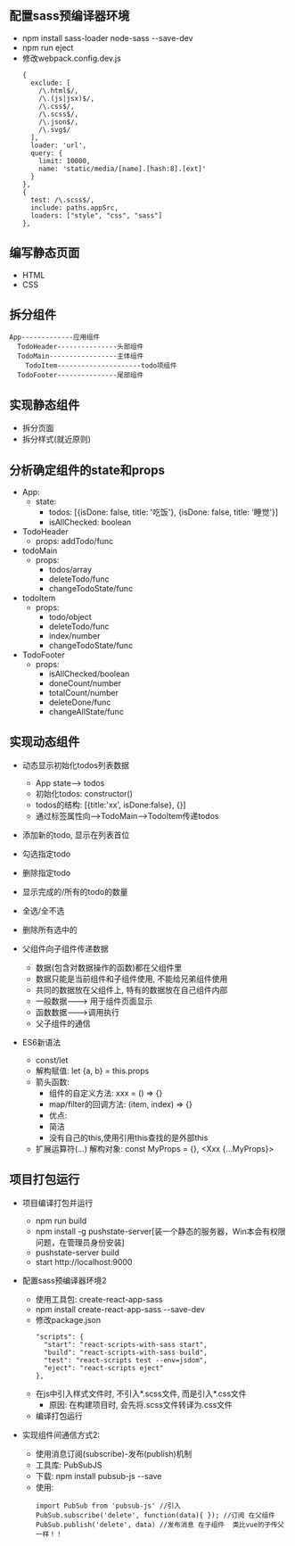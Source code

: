 ## 配置sass预编译器环境
  * npm install sass-loader node-sass --save-dev
  * npm run eject
  * 修改webpack.config.dev.js
    ```
    {
      exclude: [
        /\.html$/,
        /\.(js|jsx)$/,
        /\.css$/,
        /\.scss$/,
        /\.json$/,
        /\.svg$/
      ],
      loader: 'url',
      query: {
        limit: 10000,
        name: 'static/media/[name].[hash:8].[ext]'
      }
    },
    {
      test: /\.scss$/,
      include: paths.appSrc,
      loaders: ["style", "css", "sass"]
    },
    ```
    
    
## 编写静态页面
  * HTML
  * CSS
    
## 拆分组件
  ```
  App-------------应用组件
    TodoHeader---------------头部组件
    TodoMain-----------------主体组件
      TodoItem---------------------todo项组件
    TodoFooter---------------尾部组件
  ```
## 实现静态组件
  * 拆分页面
  * 拆分样式(就近原则)

## 分析确定组件的state和props
  * App:
    * state: 
      * todos: [{isDone: false, title: '吃饭'}, {isDone: false, title: '睡觉'}]
      * isAllChecked: boolean
  * TodoHeader
    * props: addTodo/func
  * todoMain
    * props: 
      * todos/array   
      * deleteTodo/func
      * changeTodoState/func
  * todoItem
    * props: 
      * todo/object  
      * deleteTodo/func 
      * index/number
      * changeTodoState/func
  * TodoFooter
    * props: 
      * isAllChecked/boolean 
      * doneCount/number 
      * totalCount/number
      * deleteDone/func
      * changeAllState/func
      
## 实现动态组件
  * 动态显示初始化todos列表数据
    * App  state--> todos
    * 初始化todos: constructor()
    * todos的结构: [{title:'xx', isDone:false}, {}]
    * 通过标签属性向-->TodoMain-->TodoItem传递todos
  * 添加新的todo, 显示在列表首位
  * 勾选指定todo
  * 删除指定todo
  * 显示完成的/所有的todo的数量
  * 全选/全不选
  * 删除所有选中的


* 父组件向子组件传递数据
  * 数据(包含对数据操作的函数)都在父组件里
  * 数据只能是当前组件和子组件使用, 不能给兄弟组件使用
  * 共同的数据放在父组件上, 特有的数据放在自己组件内部
  * 一般数据---> 用于组件页面显示
  * 函数数据--->调用执行
  * 父子组件的通信

* ES6新语法
  * const/let
  * 解构赋值: let {a, b} = this.props
  * 箭头函数: 
     * 组件的自定义方法: xxx = () => {}
     * map/filter的回调方法: (item, index) => {}
     * 优点:
      * 简洁
      * 没有自己的this,使用引用this查找的是外部this
  * 扩展运算符(...)
    解构对象:  const MyProps = {}, <Xxx {...MyProps}>


## 项目打包运行
* 项目编译打包并运行
  * npm run build
  * npm install -g pushstate-server[装一个静态的服务器，Win本会有权限问题，在管理员身份安装]
  * pushstate-server build
  * start http://localhost:9000
* 配置sass预编译器环境2
  * 使用工具包: create-react-app-sass
  * npm install create-react-app-sass --save-dev
  * 修改package.json
    ```
    "scripts": {
      "start": "react-scripts-with-sass start",
      "build": "react-scripts-with-sass build",
      "test": "react-scripts test --env=jsdom",
      "eject": "react-scripts eject"
    },
    ```
  * 在js中引入样式文件时, 不引入*.scss文件, 而是引入*.css文件
    * 原因: 在构建项目时, 会先将.scss文件转译为.css文件
  * 编译打包运行

* 实现组件间通信方式2: 
  * 使用消息订阅(subscribe)-发布(publish)机制
  * 工具库: PubSubJS
  * 下载: npm install pubsub-js --save
  * 使用: 
    ```
    import PubSub from 'pubsub-js' //引入
    PubSub.subscribe('delete', function(data){ }); //订阅 在父组件
    PubSub.publish('delete', data) //发布消息 在子组件  类比vue的子传父 一样！！
    ```